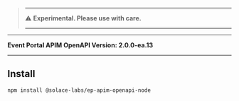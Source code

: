 

>-------
>
>:warning: **Experimental. Please use with care.**
> 
>-------



---

**Event Portal APIM OpenAPI Version: 2.0.0-ea.13**

---

## Install

```bash
npm install @solace-labs/ep-apim-openapi-node
```
